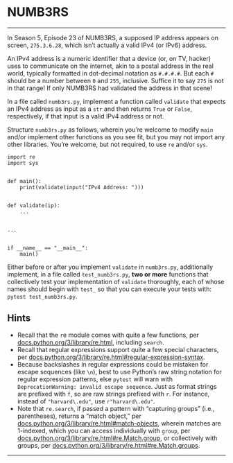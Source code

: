 # NUMB3RS

---

In Season 5, Episode 23 of NUMB3RS, a supposed IP address appears on screen, `275.3.6.28`, which isn’t actually a valid IPv4 (or IPv6) address.

An IPv4 address is a numeric identifier that a device (or, on TV, hacker) uses to communicate on the internet, akin to a postal address in the real world, typically formatted in dot-decimal notation as `#.#.#.#`. But each `#` should be a number between `0` and `255`, inclusive. Suffice it to say `275` is not in that range! If only NUMB3RS had validated the address in that scene!

In a file called `numb3rs.py`, implement a function called `validate` that expects an IPv4 address as input as a `str` and then returns `True` or `False`, respectively, if that input is a valid IPv4 address or not.

Structure `numb3rs.py` as follows, wherein you’re welcome to modify `main` and/or implement other functions as you see fit, but you may not import any other libraries. You’re welcome, but not required, to use `re` and/or `sys`.

```
import re
import sys


def main():
    print(validate(input("IPv4 Address: ")))


def validate(ip):
    ...


...


if __name__ == "__main__":
    main()
```

Either before or after you implement `validate` in `numb3rs.py`, additionally implement, in a file called `test_numb3rs.py`, **two or more** functions that collectively test your implementation of `validate` thoroughly, each of whose names should begin with `test_` so that you can execute your tests with: `pytest test_numb3rs.py`.

## Hints

- Recall that the `r`e module comes with quite a few functions, per [docs.python.org/3/library/re.html](docs.python.org/3/library/re.html), including `search`.
- Recall that regular expressions support quite a few special characters, per [docs.python.org/3/library/re.html#regular-expression-syntax](docs.python.org/3/library/re.html#regular-expression-syntax).
- Because backslashes in regular expressions could be mistaken for escape sequences (like `\n`), best to use Python’s raw string notation for regular expression patterns, else `pytest` will warn with `DeprecationWarning: invalid escape sequence`. Just as format strings are prefixed with `f`, so are raw strings prefixed with `r`. For instance, instead of `"harvard\.edu"`, use `r"harvard\.edu"`.
- Note that `re.search`, if passed a pattern with “capturing groups” (i.e., parentheses), returns a “match object,” per [docs.python.org/3/library/re.html#match-objects](docs.python.org/3/library/re.html#match-objects), wherein matches are 1-indexed, which you can access individually with `group`, per [docs.python.org/3/library/re.html#re.Match.group](docs.python.org/3/library/re.html#re.Match.group), or collectively with groups, per [docs.python.org/3/library/re.html#re.Match.groups](docs.python.org/3/library/re.html#re.Match.groups).

---



